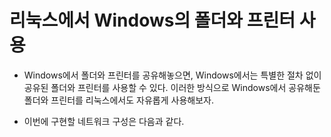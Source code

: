 #  리눅스에서 Windows의 폴더와 프린터 사용

- Windows에서 폴더와 프린터를 공유해놓으면, Windows에서는 특별한 절차 없이 공유된 폴더와 프린터를 사용할 수 있다. 이러한 방식으로 Windows에서 공유해둔 폴더와 프린터를 리눅스에서도 자유롭게 사용해보자.

- 이번에 구현할 네트워크 구성은 다음과 같다.



